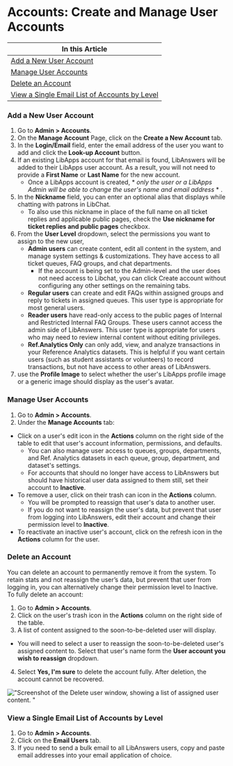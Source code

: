 # Accounts: Create and Manage User Accounts #

| In this Article  | 
| ------------- | 
| [Add a New User Account](###-Add-a-New-User-Account)  |
| [Manage User Accounts](###-Manage-User-Accounts)  |
| [Delete an Account](###-Delete-an-Account) |
| [View a Single Email List of Accounts by Level](###-View-a-Single-Email-List-of-Accounts-by-Level)

### Add a New User Account ###

1. Go to **Admin > Accounts**.
2. On the **Manage Account** Page, click on the **Create a New Account** tab.
3. In the **Login/Email** field, enter the email address of the user you want to add and click the **Look-up Account** button.
4. If an existing LibApps account for that email is found, LibAnswers will be added to their LibApps user account. As a result, you will not need to provide a **First Name** or **Last Name** for the new account.
   - Once a LibApps account is created, * *only the user or a LibApps Admin will be able to change the user's name and email address* * .
5. In the **Nickname** field, you can enter an optional alias that displays while chatting with patrons in LibChat.
   - To also use this nickname in place of the full name on all ticket replies and applicable public pages, check the **Use nickname for ticket replies and public pages** checkbox.
6. From the **User Level** dropdown, select the permissions you want to assign to the new user,
   - **Admin users** can create content, edit all content in the system, and manage system settings & customizations. They have access to all ticket queues, FAQ groups, and chat departments.
     - If the account is being set to the Admin-level and the user does not need access to Libchat, you can click Create account without configuring any other settings on the remaining tabs.
   - **Regular users** can create and edit FAQs within assigned groups and reply to tickets in assigned queues. This user type is appropriate for most general users.
   - **Reader users** have read-only access to the public pages of Internal and Restricted Internal FAQ Groups. These users cannot access the admin side of LibAnswers. This user type is appropriate for users who may need to review internal content without editing privileges.
   - **Ref.Analytics Only** can only add, view, and analyze transactions in your Reference Analytics datasets. This is helpful if you want certain users (such as student assistants or volunteers) to record transactions, but not have access to other areas of LibAnswers.
7. use the **Profile Image** to select whether the user's LibApps profile image or a generic image should display as the user's avatar.
  
### Manage User Accounts ###

1. Go to **Admin > Accounts**.
2. Under the **Manage Accounts** tab:
  - Click on a user's edit icon in the **Actions** column on the right side of the table to edit that user's account information, permissions, and defaults.
    - You can also manage user access to queues, groups, departments, and Ref. Analytics datasets in each queue, group, department, and dataset's settings.
    - For accounts that should no longer have access to LibAnswers but should have historical user data assigned to them still, set their account to **Inactive**.
  - To remove a user, click on their trash can icon in the **Actions** column.
    - You will be prompted to reassign that user's data to another user.
    - If you do not want to reassign the user's data, but prevent that user from logging into LibAnswers, edit their account and change their permission level to **Inactive**.
  - To reactivate an inactive user's account, click on the refresh icon in the **Actions** column for the user.

### Delete an Account ###

You can delete an account to permanently remove it from the system. To retain stats and not reassign the user’s data, but prevent that user from logging in, you can alternatively change their permission level to Inactive. To fully delete an account:

1. Go to **Admin > Accounts**. 
2. Click on the user's trash icon in the **Actions** column on the right side of the table.
3. A list of content assigned to the soon-to-be-deleted user will display.
  - You will need to select a user to reassign the soon-to-be-deleted user's assigned content to. Select that user's name form the **User account you wish to reassign** dropdown.
4. Select **Yes, I'm sure** to delete the account fully. After deletion, the account cannot be recovered.

!["Screenshot of the Delete user window, showing a list of assigned user content. "](biblioquid/delete-user.png)

### View a Single Email List of Accounts by Level ###

1. Go to **Admin > Accounts**.
2. Click on the **Email Users** tab.
3. If you need to send a bulk email to all LibAnswers users, copy and paste email addresses into your email application of choice. 



